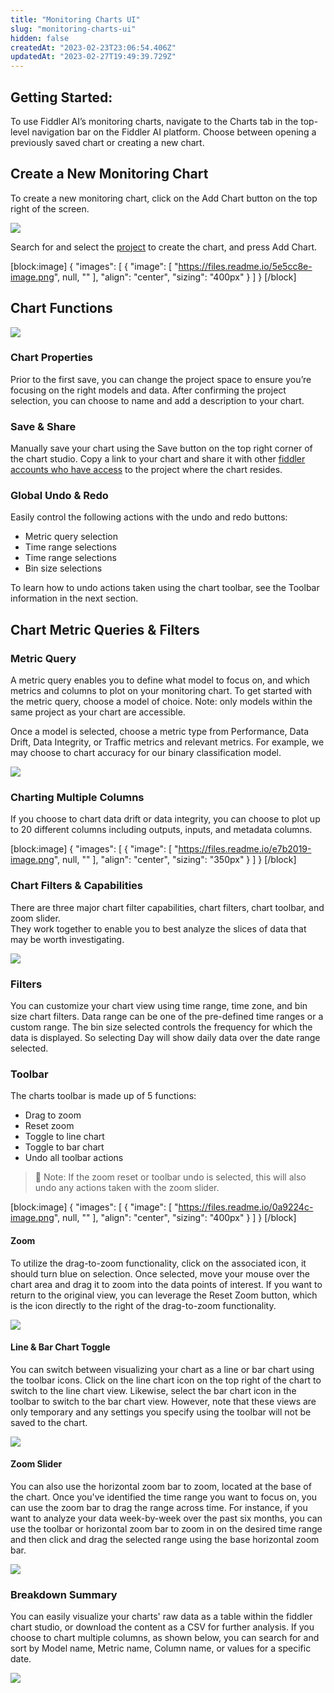 ```yaml
---
title: "Monitoring Charts UI"
slug: "monitoring-charts-ui"
hidden: false
createdAt: "2023-02-23T23:06:54.406Z"
updatedAt: "2023-02-27T19:49:39.729Z"
---
```

## Getting Started:

To use Fiddler AI’s monitoring charts, navigate to the Charts tab in the top-level navigation bar on the Fiddler AI platform. Choose between opening a previously saved chart or creating a new chart.

## Create a New Monitoring Chart

To create a new monitoring chart, click on the Add Chart button on the top right of the screen.

![](https://files.readme.io/2c98736-image.png)

Search for and select the [project](doc:project-structure) to create the chart, and press Add Chart.

[block:image]
{
  "images": [
    {
      "image": [
        "https://files.readme.io/5e5cc8e-image.png",
        null,
        ""
      ],
      "align": "center",
      "sizing": "400px"
    }
  ]
}
[/block]



## Chart Functions

![](https://files.readme.io/c5b2029-image.png)

### Chart Properties

Prior to the first save, you can change the project space to ensure you’re focusing on the right models and data. After confirming the project selection, you can choose to name and add a description to your chart.

### Save & Share

Manually save your chart using the Save button on the top right corner of the chart studio. Copy a link to your chart and share it with other [fiddler accounts who have access](doc:inviting-users) to the project where the chart resides.

### Global Undo & Redo

Easily control the following actions with the undo and redo buttons:

- Metric query selection
- Time range selections
- Time range selections
- Bin size selections

To learn how to undo actions taken using the chart toolbar, see the Toolbar information in the next section.

## Chart Metric Queries & Filters

### Metric Query

A metric query enables you to define what model to focus on, and which metrics and columns to plot on your monitoring chart. To get started with the metric query, choose a model of choice. Note: only models within the same project as your chart are accessible.

Once a model is selected, choose a metric type from Performance, Data Drift, Data Integrity, or Traffic metrics and relevant metrics. For example, we may choose to chart accuracy for our binary classification model. 

![](https://files.readme.io/49159cf-image.png)

### Charting Multiple Columns

If you choose to chart data drift or data integrity, you can choose to plot up to 20 different columns including outputs, inputs, and metadata columns. 

[block:image]
{
  "images": [
    {
      "image": [
        "https://files.readme.io/e7b2019-image.png",
        null,
        ""
      ],
      "align": "center",
      "sizing": "350px"
    }
  ]
}
[/block]



### Chart Filters & Capabilities

There are three major chart filter capabilities, chart filters, chart toolbar, and zoom slider.  
They work together to enable you to best analyze the slices of data that may be worth investigating. 

![](https://files.readme.io/f58936d-image.png)

### Filters

You can customize your chart view using time range, time zone, and bin size chart filters. Data range can be one of the pre-defined time ranges or a custom range. The bin size selected controls the frequency for which the data is displayed. So selecting Day will show daily data over the date range selected.

### Toolbar

The charts toolbar is made up of 5 functions:

- Drag to zoom
- Reset zoom
- Toggle to line chart
- Toggle to bar chart
- Undo all toolbar actions

> 📘 Note: If the zoom reset or toolbar undo is selected, this will also undo any actions taken with the zoom slider.

[block:image]
{
  "images": [
    {
      "image": [
        "https://files.readme.io/0a9224c-image.png",
        null,
        ""
      ],
      "align": "center",
      "sizing": "400px"
    }
  ]
}
[/block]



#### Zoom

To utilize the drag-to-zoom functionality, click on the associated icon, it should turn blue on selection. Once selected, move your mouse over the chart area and drag it to zoom into the data points of interest. If you want to return to the original view, you can leverage the Reset Zoom button, which is the icon directly to the right of the drag-to-zoom functionality.

![](https://files.readme.io/ed8ef2b-image.png)

#### Line & Bar Chart Toggle

You can switch between visualizing your chart as a line or bar chart using the toolbar icons. Click on the line chart icon on the top right of the chart to switch to the line chart view. Likewise, select the bar chart icon in the toolbar to switch to the bar chart view. However, note that these views are only temporary and any settings you specify using the toolbar will not be saved to the chart.

![](https://files.readme.io/c8c0e79-image.png)

#### Zoom Slider

You can also use the horizontal zoom bar to zoom, located at the base of the chart. Once you've identified the time range you want to focus on, you can use the zoom bar to drag the range across time. For instance, if you want to analyze your data week-by-week over the past six months, you can use the toolbar or horizontal zoom bar to zoom in on the desired time range and then click and drag the selected range using the base horizontal zoom bar.

![](https://files.readme.io/c73c24c-image.png)

### Breakdown Summary

You can easily visualize your charts' raw data as a table within the fiddler chart studio, or download the content as a CSV for further analysis. If you choose to chart multiple columns, as shown below, you can search for and sort by Model name, Metric name, Column name, or values for a specific date.

![](https://files.readme.io/0ddc155-image.png)